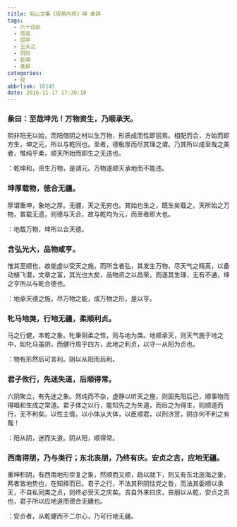 ```yaml
---
title: 船山文集《周易内传》坤 彖辞
tags:
  - 六十四卦
  - 周易
  - 国学
  - 王夫之
  - 阴阳
  - 乾坤
  - 彖辞
categories:
  - 经
abbrlink: 16145
date: 2016-11-17 17:30:18
---
```


### 彖曰：至哉坤元！万物资生，乃顺承天。  
阴非阳无以始，而阳借阴之材以生万物，形质成而性即丽焉。相配而合，方始而即方生，坤之元，所以与乾同也。至者，德极厚而尽其理之谓。乃其所以成至哉之美者，惟纯乎柔，顺天所始而即生之无违也。  

<pre class="prettyprint">：乾坤和，资生万物，是谓元。万物遂顺天承地而不能违。</pre>

### 坤厚载物，徳合无疆。  
厚谓重坤，象地之厚。无疆，天之无穷也。其始也生之，既生矣载之。天所始之万物，普载无遗，则德与天合，故与乾均为元，而至者即大也。  

<pre class="prettyprint">：地载万物，坤所以合天德。</pre>

### 含弘光大，品物咸亨。  
惟其至顺也，故能虚以受天之施，而所含者弘，其发生万物，尽天气之精英，以备动植飞潜，文章之富，其光也大矣，品物资之以昌荣，而遂其生理，无有不通，坤之亨所以与乾合德也。  

<pre class="prettyprint">：地承天德之施，尽万物之能，成万物之形，是以亨。</pre>

### 牝马地类，行地无疆，柔顺利贞。  
马之行健，本乾之象。牝秉阴柔之性，则与地为类。地顺承天，则天气施于地之中，如牝马虽阴，而健行周乎四方，此地之利贞，以守一从阳为贞也。  

<pre class="prettyprint">：物有形然后可言利。阴以从阳而后利。</pre>

### 君子攸行，先迷失道，后顺得常。  
六阴聚立，有先迷之象。然纯而不杂，虚静以听天之施，则固先阳后己，顺事物而得唱和生成之常道。君子体之以行，能知先之为失道，而后之为得主，则顺道而行，无不利矣。以性主情，以小体从大体，以臣顺君，以刑济赏，阴亦何不利之有哉！  

<pre class="prettyprint">：阳从阴，迷而失道。阴从阳，顺得常。</pre>

### 西南得朋，乃与类行；东北丧朋，乃终有庆。安贞之吉，应地无疆。  
重坤积阴，有西南地形崇复之象，然顺而又顺，趋以就下，则又有东北迤海之象，两者皆地势也，在知择而已。君子之行，不法其积阴怙党之咎，而法其委顺以承天，不自私同类之贞，则终必受天之庆矣。吉自外来曰庆，丧朋以从乾，安贞之吉也，君子所以应地道而德合无疆也。

<pre class="prettyprint">：安贞者，从乾健而不二尔心，乃可行地无疆。</pre>